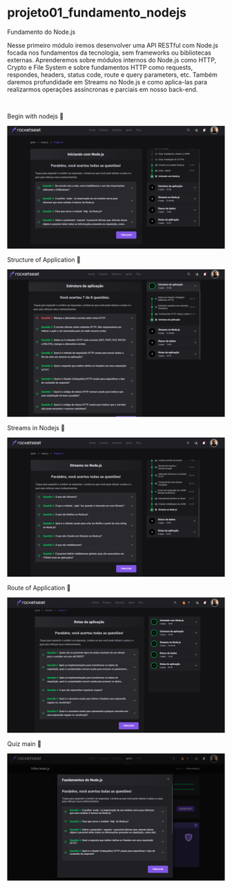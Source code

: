 # projeto01_fundamento_nodejs
Fundamento do Node.js

Nesse primeiro módulo iremos desenvolver uma API RESTful com Node.js focada nos fundamentos da tecnologia, sem frameworks ou bibliotecas externas. Aprenderemos sobre módulos internos do Node.js como HTTP, Crypto e File System e sobre fundamentos HTTP como requests, respondes, headers, status code, route e query parameters, etc. Também daremos profundidade em Streams no Node.js e como aplica-las para realizarmos operações assíncronas e parciais em nosso back-end.

<br/>
<p>Begin with nodejs 👋</p>

![Begin with nodejs](https://github.com/simaomenezes/projeto01_fundamento_nodejs/blob/main/src/img/iniciando_node_01.PNG?raw=true)

Structure of Application 👋

![Structure of Application](https://github.com/simaomenezes/projeto01_fundamento_nodejs/blob/main/src/img/iniciando_node_02.PNG?raw=true)

Streams in Nodejs 👋

![Streams in Nodejs](https://github.com/simaomenezes/projeto01_fundamento_nodejs/blob/main/src/img/iniciando_node_03.PNG?raw=true)

Route of Application 👋

![Route of Application](https://github.com/simaomenezes/projeto01_fundamento_nodejs/blob/main/src/img/iniciando_node_04.PNG?raw=true)

Quiz main 👋

![Quiz main](https://github.com/simaomenezes/projeto01_fundamento_nodejs/blob/main/src/img/iniciando_node_05.PNG?raw=true)

